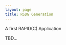 ```yaml
---
layout: page
title: RSDG Generation 
---
```


<p class="message">
A first RAPID(C) Application
</p>

TBD...
